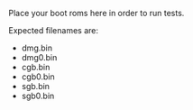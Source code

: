 Place your boot roms here in order to run tests.

Expected filenames are:
- dmg.bin
- dmg0.bin
- cgb.bin
- cgb0.bin
- sgb.bin
- sgb0.bin